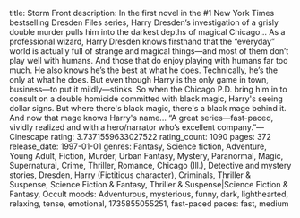 title: Storm Front
description: In the first novel in the #1 New York Times bestselling Dresden Files series, Harry Dresden’s investigation of a grisly double murder pulls him into the darkest depths of magical Chicago… As a professional wizard, Harry Dresden knows firsthand that the “everyday” world is actually full of strange and magical things—and most of them don’t play well with humans. And those that do enjoy playing with humans far too much. He also knows he’s the best at what he does. Technically, he’s the only at what he does. But even though Harry is the only game in town, business—to put it mildly—stinks. So when the Chicago P.D. bring him in to consult on a double homicide committed with black magic, Harry's seeing dollar signs. But where there's black magic, there's a black mage behind it. And now that mage knows Harry's name... “A great series—fast-paced, vividly realized and with a hero/narrator who’s excellent company.”—Cinescape
rating: 3.7371559633027522
rating_count: 1090
pages: 372
release_date: 1997-01-01
genres: Fantasy, Science fiction, Adventure, Young Adult, Fiction, Murder, Urban Fantasy, Mystery, Paranormal, Magic, Supernatural, Crime, Thriller, Romance, Chicago (Ill.), Detective and mystery stories, Dresden, Harry (Fictitious character), Criminals, Thriller & Suspense, Science Fiction & Fantasy, Thriller & Suspense|Science Fiction & Fantasy, Occult
moods: Adventurous, mysterious, funny, dark, lighthearted, relaxing, tense, emotional, 1735855055251, fast-paced
paces: fast, medium